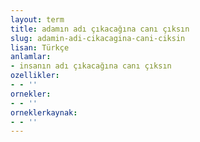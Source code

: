 ```yaml
---
layout: term
title: adamın adı çıkacağına canı çıksın
slug: adamin-adi-cikacagina-cani-ciksin
lisan: Türkçe
anlamlar:
- insanın adı çıkacağına canı çıksın
ozellikler:
- - ''
ornekler:
- - ''
orneklerkaynak:
- - ''
---
```

